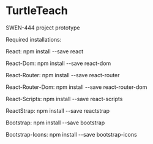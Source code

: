 # TurtleTeach
SWEN-444 project prototype


Required installations:

React:
npm install --save react

React-Dom:
npm install --save react-dom

React-Router:
npm install --save react-router

React-Router-Dom:
npm install --save react-router-dom

React-Scripts:
npm install --save react-scripts

ReactStrap:
npm install --save reactstrap

Bootstrap:
npm install --save bootstrap

Bootstrap-Icons:
npm install --save bootstrap-icons
